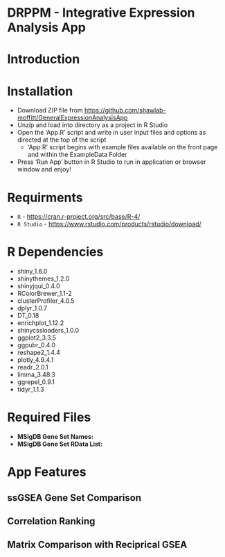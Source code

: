 # DRPPM - Integrative Expression Analysis App

# Introduction



# Installation

* Download ZIP file from https://github.com/shawlab-moffitt/GeneralExpressionAnalysisApp
* Unzip and load into directory as a project in R Studio
* Open the ‘App.R’ script and write in user input files and options as directed at the top of the script
  * ‘App.R’ script begins with example files available on the front page and within the ExampleData Folder
* Press ‘Run App’ button in R Studio to run in application or browser window and enjoy!


# Requirments

* `R` - https://cran.r-project.org/src/base/R-4/
* `R Studio` - https://www.rstudio.com/products/rstudio/download/

# R Dependencies

* shiny_1.6.0
* shinythemes_1.2.0
* shinyjqui_0.4.0
* RColorBrewer_1.1-2
* clusterProfiler_4.0.5
* dplyr_1.0.7
* DT_0.18
* enrichplot_1.12.2
* shinycssloaders_1.0.0
* ggplot2_3.3.5
* ggpubr_0.4.0
* reshape2_1.4.4
* plotly_4.9.4.1
* readr_2.0.1
* limma_3.48.3
* ggrepel_0.9.1
* tidyr_1.1.3

# Required Files

* **MSigDB Gene Set Names:**
* **MSigDB Gene Set RData List:**

# App Features

## ssGSEA Gene Set Comparison



## Correlation Ranking



## Matrix Comparison with Reciprical GSEA
